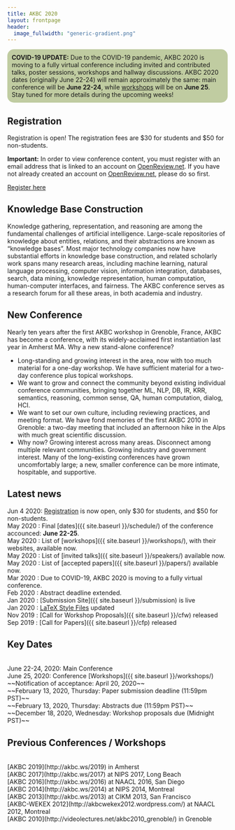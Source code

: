 ```yaml
---
title: AKBC 2020
layout: frontpage
header:
  image_fullwidth: "generic-gradient.png"
---
```


<div style='border-radius: 15px; padding: 10px; background: #c0cca1;'>
<b>COVID-19 UPDATE:</b> Due to the COVID-19 pandemic, AKBC 2020 is moving to a fully virtual conference including invited and contributed talks, poster sessions, workshops and hallway discussions. AKBC 2020 dates (originally June 22-24) will remain approximately the same: main conference will be <b>June 22-24</b>, while <a href="{{ site.baseurl }}/workshops/">workshops</a> will be on <b>June 25</b>. <br>
Stay tuned for more details during the upcoming weeks!
</div>

## Registration

Registration is open! The registration fees are $30 for students and $50 for non-students.

**Important:** In order to view conference content, you must register with an email address that is linked to an account on [OpenReview.net](https://openreview.net/login). If you have not already created an account on [OpenReview.net](https://openreview.net/login), please do so first.

<a class="button" href="https://na.eventscloud.com/akbc2020">Register here</a>

<!-- #### June 22-24 2020 -->

## Knowledge Base Construction

Knowledge gathering, representation, and reasoning are among the fundamental challenges of artificial intelligence. Large-scale repositories of knowledge about entities, relations, and their abstractions are known as “knowledge bases”. Most major technology companies now have substantial efforts in knowledge base construction, and related scholarly work spans many research areas, including machine learning, natural language processing, computer vision, information integration, databases, search, data mining, knowledge representation, human computation, human-computer interfaces, and fairness. The AKBC conference serves as a research forum for all these areas, in both academia and industry.

## New Conference

Nearly ten years after the first AKBC workshop in Grenoble, France, AKBC has become a conference, with its widely-acclaimed first instantiation last year in Amherst MA. Why a new stand-alone conference?

- Long-standing and growing interest in the area, now with too much material for a one-day workshop. We have sufficient material for a two-day conference plus topical workshops.
- We want to grow and connect the community beyond existing individual conference communities, bringing together ML, NLP, DB, IR, KRR, semantics, reasoning, common sense, QA, human computation, dialog, HCI.
- We want to set our own culture, including reviewing practices, and meeting format. We have fond memories of the first AKBC 2010 in Grenoble: a two-day meeting that included an afternoon hike in the Alps with much great scientific discussion.
- Why now? Growing interest across many areas. Disconnect among multiple relevant communities. Growing industry and government interest. Many of the long-existing conferences have grown uncomfortably large; a new, smaller conference can be more intimate, hospitable, and supportive.

## Latest news

Jun 4 2020: [Registration](https://na.eventscloud.com/akbc2020) is now open, only $30 for students, and $50 for non-students.<br/>
May 2020 : Final [dates]({{ site.baseurl }}/schedule/) of the conference accounced: **June 22-25**.<br/>
May 2020 : List of [workshops]({{ site.baseurl }}/workshops/), with their websites, available now.<br/>
May 2020 : List of [invited talks]({{ site.baseurl }}/speakers/) available now.<br/>
May 2020 : List of [accepted papers]({{ site.baseurl }}/papers/) available now.<br/>
Mar 2020 : Due to COVID-19, AKBC 2020 is moving to a fully virtual conference.<br/>
Feb 2020 : Abstract deadline extended.<br />
Jan 2020 : [Submission Site]({{ site.baseurl }}/submission) is live<br />
Jan 2020 : [LaTeX Style Files](https://github.com/akbc-conference/style-files/blob/master/akbc-latex.zip?raw=true) updated<br />
Nov 2019 : [Call for Workshop Proposals]({{ site.baseurl }}/cfw) released <br />
Sep 2019 : [Call for Papers]({{ site.baseurl }}/cfp) released <br />

<a name="dates"></a>

## Key Dates

<br />
June 22-24, 2020: Main Conference<br>
June 25, 2020: Conference [Workshops]({{ site.baseurl }}/workshops/)<br>
~~Notification of acceptance: April 20, 2020~~<br>
~~February 13, 2020, Thursday: Paper submission deadline (11:59pm PST)~~<br />
~~February 13, 2020, Thursday: Abstracts due (11:59pm PST)~~<br />
~~December 18, 2020, Wednesday: Workshop proposals due (Midnight PST)~~<br />

## Previous Conferences / Workshops

<br />
[AKBC 2019](http://akbc.ws/2019) in Amherst <br />
[AKBC 2017](http://akbc.ws/2017) at NIPS 2017, Long Beach <br />
[AKBC 2016](http://akbc.ws/2016) at NAACL 2016, San Diego <br />
[AKBC 2014](http://akbc.ws/2014) at NIPS 2014, Montreal <br />
[AKBC 2013](http://akbc.ws/2013) at CIKM 2013, San Francisco <br />
[AKBC-WEKEX 2012](http://akbcwekex2012.wordpress.com/) at NAACL 2012, Montreal <br />
[AKBC 2010](http://videolectures.net/akbc2010_grenoble/) in Grenoble <br />

<!-- ## Sponsors

<ul id="sponsorsDiv" class="small-block-grid-7">
  {%- for sponsor in site.data.sponsors -%}
  <li>
    <a class="th" href="{{ sponsor.url }}">
      <img src="{{ site.baseurl }}/assets/img/sponsors/{{ sponsor.UID }}.png" alt="{{ sponsor.name }}"></a>
  </li>
  {%- endfor -%}
</ul>

<script>
  var div = document.querySelector('#sponsorsDiv');
  for (var i = div.children.length; i >= 0; i--) {
      div.appendChild(div.children[Math.random() * i | 0]);
  }
</script> -->